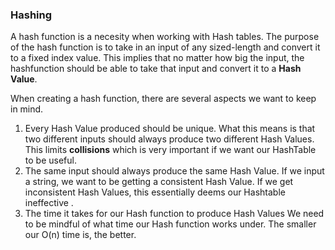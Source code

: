 <!--title={Hash Function}-->

### Hashing 

A hash function is a necesity when working with Hash tables. 
The purpose of the hash function is to take in an input of any sized-length and convert it to a fixed index value. 
This implies that no matter how big the input, the hashfunction should be able to take that input and convert it to a **Hash Value**. 

When creating a hash function, there are several aspects we want to keep in mind. 
1. Every Hash Value produced should be unique. 
  What this means is that two different inputs should always produce two different Hash Values.
  This limits **collisions** which is very important if we want our HashTable to be useful. 
2. The same input should always produce the same Hash Value. 
  If we input a string, we want to be getting a consistent Hash Value. If we get inconsistent Hash Values, this essentially deems our Hashtable ineffective .
3. The time it takes for our Hash function to produce Hash Values
  We need to be mindful of what time our Hash function works under. The smaller our O(n) time is, the better. 
